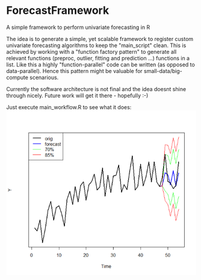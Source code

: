 # ForecastFramework
A simple framework to perform univariate forecasting in R 

The idea is to generate a simple, yet scalable framework to register custom univariate forecasting algorithms to keep the "main_script" clean. 
This is achieved by working with a "function factory pattern" to generate all relevant functions (preproc, outlier, fitting and prediction ...) functions in a list. Like this a highly "function-parallel" code can be written (as opposed to data-parallel). Hence this pattern might be valuable for small-data/big-compute scenarious.

Currently the software architecture is not final and the idea doesnt shine through nicely. Future work will get it there - hopefully :-) 

Just execute main_workflow.R to see what it does: 
![example](https://github.com/TheRealSvc/ForecastFramework/blob/main/plotexample.png)
